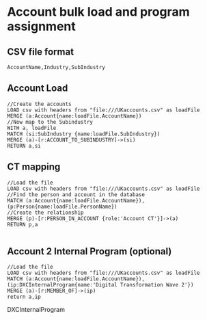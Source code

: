 # Account bulk load and program assignment

## CSV file format

`AccountName,Industry,SubIndustry`

## Account Load
~~~
//Create the accounts
LOAD csv with headers from "file:///UKaccounts.csv" as loadFile
MERGE (a:Account{name:loadFile.AccountName})
//Now map to the Subindustry
WITH a, loadFile
MATCH (si:SubIndustry {name:loadFile.SubIndustry})
MERGE (a)-[r:ACCOUNT_TO_SUBINDUSTRY]->(si)
RETURN a,si
~~~


## CT mapping
~~~
//Load the file
LOAD csv with headers from "file:///UKaccounts.csv" as loadFile
//Find the person and account in the database
MATCH (a:Account{name:loadFile.AccountName}),(p:Person{name:loadFile.PersonName})
//Create the relationship
MERGE (p)-[r:PERSON_IN_ACCOUNT {role:'Account CT'}]->(a)
RETURN p,a


~~~

## Account 2 Internal Program (optional)
~~~
//Load the file
LOAD csv with headers from "file:///UKaccounts.csv" as loadFile
MATCH (a:Account{name:loadFile.AccountName}),(ip:DXCInternalProgram{name:'Digital Transformation Wave 2'})
MERGE (a)-[r:MEMBER_OF]->(ip)
return a,ip
~~~

DXCInternalProgram
